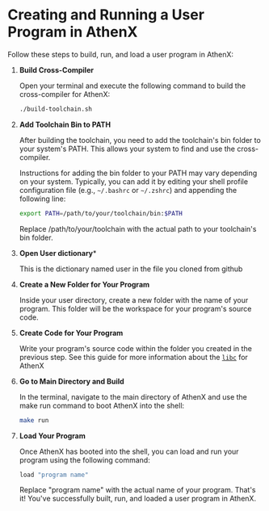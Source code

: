 # Creating and Running a User Program in AthenX

Follow these steps to build, run, and load a user program in AthenX:

1. **Build Cross-Compiler**

   Open your terminal and execute the following command to build the cross-compiler for AthenX:

   ```bash
   ./build-toolchain.sh
2. **Add Toolchain Bin to PATH**

    After building the toolchain, you need to add the toolchain's bin folder to your system's PATH. This allows your system to find and use the cross-compiler.

    Instructions for adding the bin folder to your PATH may vary depending on your system. Typically, you can add it by editing your shell profile configuration file (e.g., `~/.bashrc` or `~/.zshrc`) and appending the following line:
    ```bash
    export PATH=/path/to/your/toolchain/bin:$PATH
    ```
    Replace /path/to/your/toolchain with the actual path to your toolchain's bin folder.
3. **Open User dictionary***
    
    This is the dictionary named user in the file you cloned from github
4. **Create a New Folder for Your Program**

    Inside your user directory, create a new folder with the name of your program. This folder will be the workspace for your program's source code.
5. **Create Code for Your Program**

    Write your program's source code within the folder you created in the previous step. See this guide for more information about the [`libc`](libc.md#introduction) for AthenX
6. **Go to Main Directory and Build**

    In the terminal, navigate to the main directory of AthenX and use the make run command to boot AthenX into the shell:
    ```bash
    make run
    ```
7. **Load Your Program**
    
    Once AthenX has booted into the shell, you can load and run your program using the following command:
    ```bash
    load "program name"
    ```
    Replace "program name" with the actual name of your program.
That's it! You've successfully built, run, and loaded a user program in AthenX.